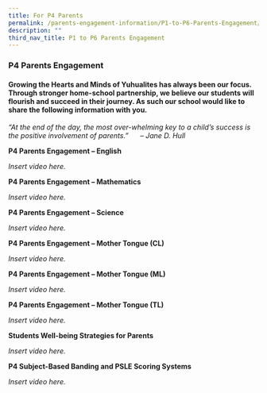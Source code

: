 ```yaml
---
title: For P4 Parents
permalink: /parents-engagement-information/P1-to-P6-Parents-Engagement/P4
description: ""
third_nav_title: P1 to P6 Parents Engagement
---
```

### P4 Parents Engagement

#### Growing the Hearts and Minds of Yuhualites has always been our focus. Through stronger home-school partnership, we believe our students will flourish and succeed in their journey. As such our school would like to share the following information with you.

_“At the end of the day, the most over-whelming key to a child’s success is the positive involvement of parents.”      – Jane D. Hull_

**P4 Parents Engagement – English**

*Insert video here.*

**P4 Parents Engagement – Mathematics**

*Insert video here.*

**P4 Parents Engagement – Science**

*Insert video here.*

**P4 Parents Engagement – Mother Tongue (CL)**

*Insert video here.*

**P4 Parents Engagement – Mother Tongue (ML)**

*Insert video here.*

**P4 Parents Engagement – Mother Tongue (TL)**

*Insert video here.*

**Students Well-being Strategies for Parents**

*Insert video here.*

**P4 Subject-Based Banding and PSLE Scoring Systems**

*Insert video here.*